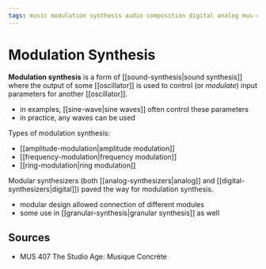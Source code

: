 ```yaml
---
tags: music modulation synthesis audio composition digital analog mus-407 synthesizers
---
```


# Modulation Synthesis

**Modulation synthesis** is a form of [[sound-synthesis|sound synthesis]] where the output of some [[oscillator]] is used to control (or _modulate_) input parameters for another [[oscillator]].

- in examples, [[sine-wave|sine waves]] often control these parameters
- in practice, any waves can be used

Types of modulation synthesis:

- [[amplitude-modulation|amplitude modulation]]
- [[frequency-modulation|frequency modulation]]
- [[ring-modulation|ring modulation]]

Modular synthesizers (both [[analog-synthesizers|analog]] and [[digital-synthesizers|digital]]) paved the way for modulation synthesis.

- modular design allowed connection of different modules
- some use in [[granular-synthesis|granular synthesis]] as well

## Sources

- MUS 407 The Studio Age: Musique Concrète
